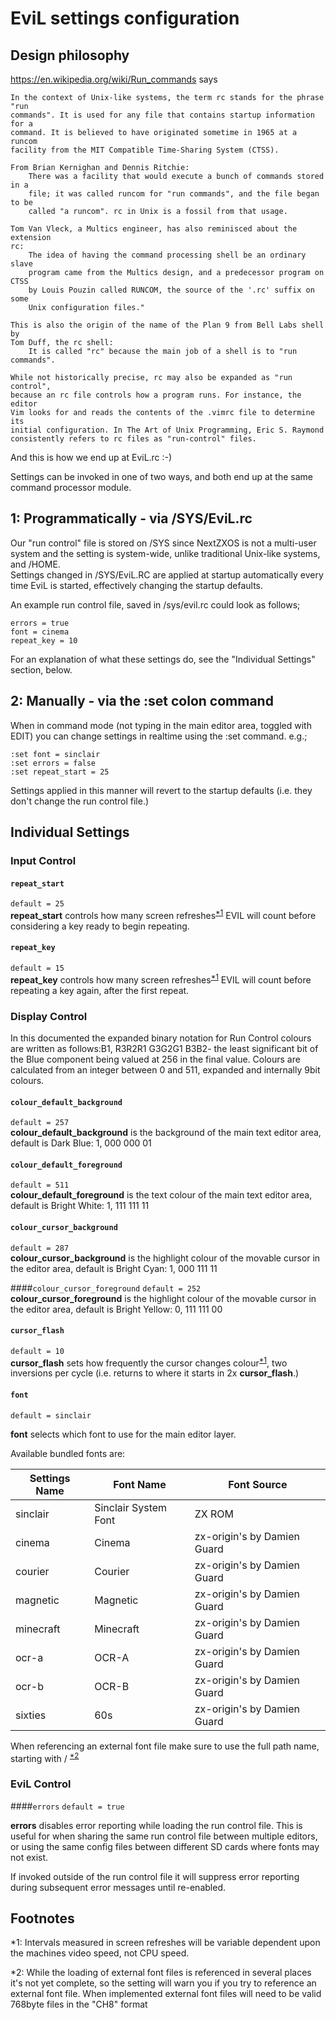 EviL settings configuration
=

Design philosophy
-
https://en.wikipedia.org/wiki/Run_commands says
    
    In the context of Unix-like systems, the term rc stands for the phrase "run 
    commands". It is used for any file that contains startup information for a 
    command. It is believed to have originated sometime in 1965 at a runcom 
    facility from the MIT Compatible Time-Sharing System (CTSS).
    
    From Brian Kernighan and Dennis Ritchie:
        There was a facility that would execute a bunch of commands stored in a
        file; it was called runcom for "run commands", and the file began to be
        called "a runcom". rc in Unix is a fossil from that usage.
    
    Tom Van Vleck, a Multics engineer, has also reminisced about the extension
    rc:
        The idea of having the command processing shell be an ordinary slave
        program came from the Multics design, and a predecessor program on CTSS
        by Louis Pouzin called RUNCOM, the source of the '.rc' suffix on some
        Unix configuration files."
    
    This is also the origin of the name of the Plan 9 from Bell Labs shell by
    Tom Duff, the rc shell:
        It is called "rc" because the main job of a shell is to "run commands".
    
    While not historically precise, rc may also be expanded as "run control",
    because an rc file controls how a program runs. For instance, the editor
    Vim looks for and reads the contents of the .vimrc file to determine its
    initial configuration. In The Art of Unix Programming, Eric S. Raymond
    consistently refers to rc files as "run-control" files.

And this is how we end up at EviL.rc :-)

Settings can be invoked in one of two ways, and both end up at the same command processor module.

1: Programmatically - via /SYS/EviL.rc
-
Our "run control" file is stored on /SYS since NextZXOS is not a multi-user system and the setting is system-wide, unlike traditional Unix-like systems, and /HOME.  
Settings changed in /SYS/EviL.RC are applied at startup automatically every time EviL is started, effectively changing the startup defaults.

An example run control file, saved in /sys/evil.rc could look as follows;

    errors = true
    font = cinema
    repeat_key = 10

For an explanation of what these settings do, see the "Individual Settings" section, below.

2: Manually - via the :set colon command
-
When in command mode (not typing in the main editor area, toggled with EDIT) you can change settings in realtime using the :set command. e.g.;

    :set font = sinclair
    :set errors = false
    :set repeat_start = 25
    
Settings applied in this manner will revert to the startup defaults (i.e. they don't change the run control file.)

Individual Settings
-

### Input Control ###
#### ```repeat_start```
 ```default = 25```  
**repeat_start** controls how many screen refreshes<sup>[*1](#footnote1)</sup> EVIL will count before considering a key ready to begin repeating.

#### ```repeat_key``` 
 ```default = 15```  
**repeat_key** controls how many screen refreshes<sup>[*1](#footnote1)</sup> EVIL will count before repeating a key again, after the first repeat.

### Display Control ###
In this documented the expanded binary notation for Run Control colours are written as follows:B1, R3R2R1 G3G2G1 B3B2- the least significant bit of the Blue component being valued at 256 in the final value. Colours are calculated from an integer between 0 and 511, expanded and internally 9bit colours.

#### ```colour_default_background```
 ```default = 257```  
**colour_default_background** is the background of the main text editor area, default is Dark Blue: 1, 000 000 01  

#### ```colour_default_foreground```
 ```default = 511```   
**colour_default_foreground** is the text colour of the main text editor area, default is Bright White: 1, 111 111 11
 
#### ```colour_cursor_background```
 ```default = 287```   
**colour_cursor_background** is the highlight colour of the movable cursor in the editor area, default is Bright Cyan: 1, 000 111 11

####```colour_cursor_foreground```
 ```default = 252```  
**colour_cursor_foreground** is the highlight colour of the movable cursor in the editor area, default is Bright Yellow: 0, 111 111 00
   
#### ```cursor_flash```
 ```default = 10```  
**cursor_flash** sets how frequently the cursor changes colour<sup>[*1](#footnote1)</sup>, two inversions per cycle (i.e. returns to where it starts in 2x **cursor_flash**.)  

#### ```font```
 ```default = sinclair```
 
**font** selects which font to use for the main editor layer. 

Available bundled fonts are:
 
 | Settings Name 	| Font Name            	| Font Source                 	|
 |---------------   |----------------------	|-----------------------------	|
 | sinclair      	| Sinclair System Font 	| ZX ROM                      	|
 | cinema        	| Cinema               	| zx-origin's by Damien Guard 	|
 | courier        	| Courier             	| zx-origin's by Damien Guard 	|
 | magnetic        	| Magnetic             	| zx-origin's by Damien Guard 	|
 | minecraft       	| Minecraft            	| zx-origin's by Damien Guard 	|
 | ocr-a        	| OCR-A               	| zx-origin's by Damien Guard 	|
 | ocr-b        	| OCR-B               	| zx-origin's by Damien Guard 	|
 | sixties        	| 60s               	| zx-origin's by Damien Guard 	|

When referencing an external font file make sure to use the full path name, starting with / <sup>[*2](#footnote2)</sup>

### EviL Control ###
####```errors```
 ```default = true```
 
**errors** disables error reporting while loading the run control file. This is useful for when sharing the same run control file between multiple editors, or using the same config files between different SD cards where fonts may not exist. 

If invoked outside of the run control file it will suppress error reporting during subsequent error messages until re-enabled. 
 
Footnotes
-
 <a name="footnote1">*1</a>: Intervals measured in screen refreshes will be variable dependent upon the machines video speed, not CPU speed.
 
 <a name="footnote2">*2</a>: While the loading of external font files is referenced in several places it's not yet complete, so the setting will warn you if you try to reference an external font file. When implemented external font files will need to be valid 768byte files in the "CH8" format
